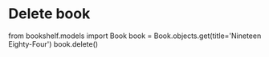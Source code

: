 # Delete book
from bookshelf.models import Book
book = Book.objects.get(title='Nineteen Eighty-Four')
book.delete()